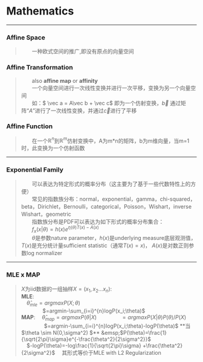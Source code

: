 # Mathematics
-----
### Affine Space
>&emsp;&emsp;一种欧式空间的推广,即没有原点的向量空间

### Affine Transformation 
>&emsp;&emsp;also **affine map** or **affinity**  
&emsp;&emsp;一个向量空间进行一次线性变换并进行一次平移，变换为另一个向量空间  
&emsp;&emsp;如：$ \vec a = A\vec b + \vec c$ 即为一个仿射变换，$\vec b$ 通过矩阵“$A$”进行了一次线性变换，并通过$\vec c$进行了平移

### Affine Function
>&emsp;&emsp;在一个$\mathbb{R}^n$到$\mathbb{R}^m$仿射变换中，A为m*n的矩阵，b为m维向量，当m=1时，此变换为一个仿射函数

----------

### Exponential Family
>&emsp;&emsp;可以表达为特定形式的概率分布（这主要为了基于一些代数特性上的方便）  
&emsp;&emsp;常见的指数族分布：normal，exponential，gamma，chi-squared，beta，Dirichlet，Bernoulli，categorical，Poisson，Wishart，inverse Wishart，geometric  
&emsp;&emsp;指数族分布是PDF可以表达为如下形式的概率分布集合：  
&emsp;&emsp;$f_x(x|\theta)=h(x)e^{\eta(\theta)T(x)-A(x)}$  
&emsp;&emsp;$\theta$是参数nature parameter，$h(x)$是underlying measure底层观测值，$T(x)$是充分统计量sufficient statistic（通常$T(x)=x$)， $A(x)$是对数正则参数log normalizer

-------

### MLE x MAP
>$X$为iid数据的一组抽样$X=(x_1,x_2...x_n)$:  
**MLE**:  
&emsp;$\hat\theta_{mle} = argmaxP(X;\theta)$  
&emsp;&emsp;&emsp;&emsp;$=argmin-\sum_{i=i}^{n}logP(x_i;\theta)$  
**MAP**:
&emsp;$\hat\theta_{map}=argmaxP(\theta|X)$
&emsp;&emsp;&emsp;&emsp; $=argmaxP(X|\theta)P(\theta)/P(X)$
&emsp;&emsp;&emsp;&emsp; $=argmin-\sum_{i=i}^{n}logP(x_i;\theta)-logP(\theta)$
**当$\theta \sim N(0,\sigma^2) $**  
&emsp;$P(\theta)=\frac{1}{\sqrt{2\pi}\sigma}e^{-\frac{\theta^2}{2\sigma^2}}$  
&emsp;$-logP(\theta)=-log\frac{1}{\sqrt{2\pi}\sigma} +\frac{\theta^2}{2\sigma^2}$
&emsp;其形式等价于MLE with L2 Regularization
